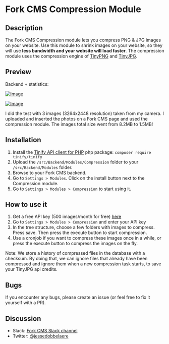 # Fork CMS Compression Module

## Description
The Fork CMS Compression module lets you compress PNG & JPG images on your website. Use this module to shrink images on your website, 
so they will use **less bandwidth and your website will load faster**. The compression module uses the compression engine 
of [TinyPNG](https://tinypng.com/) and [TinyJPG](https://tinyjpg.com/).

## Preview
Backend + statistics:

[ ![Image](http://i.imgur.com/NvjmRHy.gif "Backend") ](http://i.imgur.com/NvjmRHy.gif)

[ ![Image](http://i.imgur.com/pWGrfmem.png "Statistics") ](http://i.imgur.com/pWGrfme.png)

I did the test with 3 images (3264x2448 resolution) taken from my camera. I uploaded and inserted the photos on a Fork CMS page and used the compression module. The images total size went from 8.2MB to 1.5MB!

## Installation

1. Install the [Tinify API client for PHP](https://github.com/tinify/tinify-php) php package: `composer require tinify/tinify`
1. Upload the `/src/Backend/Modules/Compression` folder to your `/src/Backend/Modules` folder.
3. Browse to your Fork CMS backend.
4. Go to `Settings > Modules`. Click on the install button next to the Compression module.
5. Go to `Settings > Modules > Compression` to start using it.

## How to use it

1. Get a free API key (500 images/month for free) [here](https://tinypng.com/developers)
2. Go to `Settings > Modules > Compression` and enter your API key
3. In the tree structure, choose a few folders with images to compress. Press save. Then press the execute button to start compression.
4. Use a cronjob if you want to compress these images once in a while, or press the execute button to compress the images on the fly.

Note: We store a history of compressed files in the database with a checksum. By doing that, we can ignore files that already have been compressed and ignore them when a new compression task starts, to save your TinyJPG api credits.

## Bugs

If you encounter any bugs, please create an issue (or feel free to fix it yourself with a PR).

## Discussion
- Slack: [Fork CMS Slack channel](https://fork-cms.herokuapp.com)
- Twitter: [@jessedobbelaere](https://www.twitter.com/jessedobbelaere)
